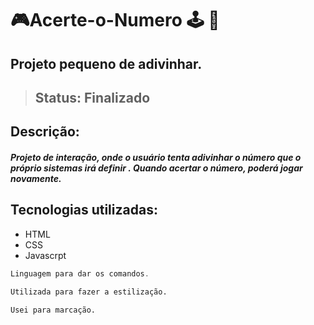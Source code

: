 # :video_game:Acerte-o-Numero :joystick: :hammer:
<h2>Projeto pequeno de adivinhar.</h2> 

> ## Status: Finalizado

## Descrição:

<h5> Projeto de interação, onde o usuário tenta adivinhar o número que o próprio sistemas irá definir . Quando acertar o número, poderá jogar novamente.</h5>

## Tecnologias utilizadas:
* HTML
* CSS
* Javascrpt

~~~javascript
Linguagem para dar os comandos.
~~~

~~~css
Utilizada para fazer a estilização.
~~~

~~~html
Usei para marcação.
~~~
